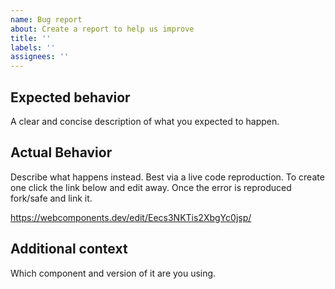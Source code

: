 ```yaml
---
name: Bug report
about: Create a report to help us improve
title: ''
labels: ''
assignees: ''
---
```


## Expected behavior

A clear and concise description of what you expected to happen.

## Actual Behavior

Describe what happens instead. Best via a live code reproduction.
To create one click the link below and edit away.
Once the error is reproduced fork/safe and link it.

https://webcomponents.dev/edit/Eecs3NKTis2XbgYc0jsp/

## Additional context

Which component and version of it are you using.
